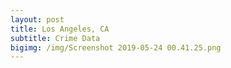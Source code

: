 ```yaml
---
layout: post
title: Los Angeles, CA 
subtitle: Crime Data
bigimg: /img/Screenshot 2019-05-24 00.41.25.png
---
```


